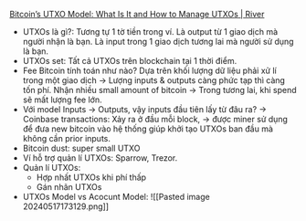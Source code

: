 
[Bitcoin’s UTXO Model: What Is It and How to Manage UTXOs | River](https://river.com/learn/bitcoins-utxo-model/#what-is-bitcoin-utxo-management)
- UTXOs là gì?: Tương tự 1 tờ tiền trong ví. Là output từ 1 giao dịch mà người nhận là bạn. Là input trong 1 giao dịch tương lai mà người sử dụng là bạn.
- UTXOs set: Tất cả UTXOs trên blockchain tại 1 thời điểm.
- Fee Bitcoin tính toán như nào? Dựa trên khối lượng dữ liệu phải xử lí trong một giao dịch -> Lượng inputs & outputs càng phức tạp thì càng tốn phí. Nhận nhiều small amount of bitcoin -> Trong tương lai, khi spend sẽ mất lượng fee lớn.
- Với model Inputs -> Outputs, vậy inputs đầu tiên lấy từ đâu ra? -> Coinbase transactions: Xảy ra ở đầu mỗi block, -> được miner sử dụng để đưa new bitcoin vào hệ thống giúp khởi tạo UTXOs ban đầu mà không cần prior inputs.
- Bitcoin dust: super small UTXO
- Ví hỗ trợ quản lí UTXOs: Sparrow, Trezor.
- Quản lí UTXOs:
	- Hợp nhất UTXOs khi phí thấp
	- Gán nhãn UTXOs
- UTXOs Model vs Acocunt Model: ![[Pasted image 20240517173129.png]]